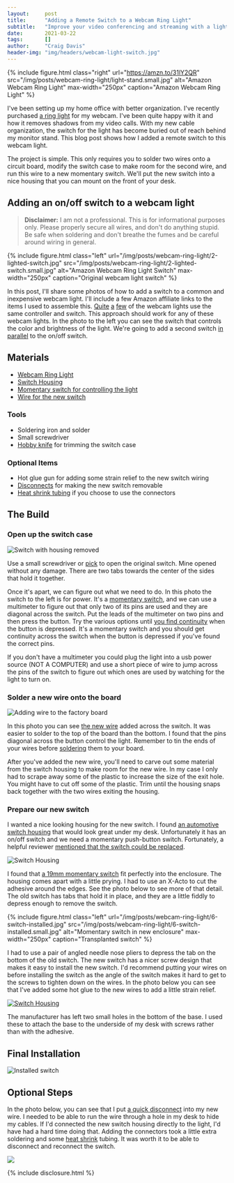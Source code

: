 ```yaml
---
layout:     post
title:      "Adding a Remote Switch to a Webcam Ring Light"
subtitle:   "Improve your video conferencing and streaming with a light switch"
date:       2021-03-22
tags:       []
author:     "Craig Davis"
header-img: "img/headers/webcam-light-switch.jpg"
---
```


{% include figure.html
    class="right"
    url="https://amzn.to/31lY2QR"
    src="/img/posts/webcam-ring-light/light-stand.small.jpg"
    alt="Amazon Webcam Ring Light"
    max-width="250px"
    caption="Amazon Webcam Ring Light"
%}

I've been setting up my home office with better organization. I've recently purchased [a ring light][ring-light] for my webcam. I've been quite happy with it and how it removes shadows from my video calls. With my new cable organization, the switch for the light has become buried out of reach behind my monitor stand. This blog post shows how I added a remote switch to this webcam light.

The project is simple. This only requires you to solder two wires onto a circuit board, modify the switch case to make room for the second wire, and run this wire to a new momentary switch. We'll put the new switch into a nice housing that you can mount on the front of your desk.

## Adding an on/off switch to a webcam light


> __Disclaimer:__ I am not a professional. This is for informational purposes only.
> Please properly secure all wires, and don't do anything stupid. Be safe when soldering and don't breathe the fumes and be careful around wiring in general.


{% include figure.html
    class="left"
    url="/img/posts/webcam-ring-light/2-lighted-switch.jpg"
    src="/img/posts/webcam-ring-light/2-lighted-switch.small.jpg"
    alt="Amazon Webcam Ring Light Switch"
    max-width="250px"
    caption="Original webcam light switch"
%}

In this post, I'll share some photos of how to add a switch to a common and inexpensive webcam light. I'll include a few Amazon affiliate links to the items I used to assemble this. [Quite](https://amzn.to/318ODf1) [a](https://amzn.to/3d0Q4Sn) [few](https://amzn.to/31aJ53R) of the webcam lights use the same controller and switch. This approach should work for any of these webcam lights. In the photo to the left you can see the switch that controls the color and brightness of the light. We're going to add a second switch [in parallel](https://www.dummies.com/programming/electronics/diy-projects/electronics-projects-how-to-build-series-and-parallel-switched-circuits/#:~:text=When%20switches%20are%20wired%20in,circuit%20from%20two%20different%20locations) to the on/off switch.

## Materials

* [Webcam Ring Light][ring-light]
* [Switch Housing][housing]
* [Momentary switch for controlling the light][switch]
* [Wire for the new switch][wire]

### Tools

* Soldering iron and solder
* Small screwdriver
* [Hobby knife][knife] for trimming the switch case

### Optional Items

* Hot glue gun for adding some strain relief to the new switch wiring
* [Disconnects][connectors] for making the new switch removable
* [Heat shrink tubing][heat-shrink] if you choose to use the connectors


## The Build

### Open up the switch case
![Switch with housing removed](/img/posts/webcam-ring-light/3-circuit-board.small.jpg)

Use a small screwdriver or [pick][pick-set] to open the original switch. Mine opened without any damage. There are two tabs towards the center of the sides that hold it together.

Once it's apart, we can figure out what we need to do. In this photo the switch to the left is for power. It's a [momentary switch][momentary-switch], and we can use a multimeter to figure out that only two of its pins are used and they are diagonal across the switch. Put the leads of the multimeter on two pins and then press the button. Try the various options until [you find continuity](https://www.youtube.com/watch?v=5G622WDZaHg) when the button is depressed. It's a momentary switch and you should get continuity across the switch when the button is depressed if you've found the correct pins.

If you don't have a multimeter you could plug the light into a usb power source (NOT A COMPUTER) and use a short piece of wire to jump across the pins of the switch to figure out which ones are used by watching for the light to turn on.


### Solder a new wire onto the board
![Adding wire to the factory board](/img/posts/webcam-ring-light/4-soldered-wires.small.jpg)

In this photo you can see [the new wire][wire] added across the switch. It was easier to solder to the top of the board than the bottom. I found that the pins diagonal across the button control the light. Remember to tin the ends of your wires before [soldering](https://www.makerspaces.com/how-to-solder/) them to your board.

After you've added the new wire, you'll need to carve out some material from the switch housing to make room for the new wire. In my case I only had to scrape away some of the plastic to increase the size of the exit hole. You might have to cut off some of the plastic. Trim until the housing snaps back together with the two wires exiting the housing. 


### Prepare our new switch

I wanted a nice looking housing for the new switch. I found [an automotive switch housing][housing] that would look great under my desk. Unfortunately it has an on/off switch and we need a momentary push-button switch. Fortunately, a helpful reviewer [mentioned that the switch could be replaced](https://www.amazon.com/gp/customer-reviews/R3P0TLSFIKDA57/ref=cm_cr_dp_d_rvw_ttl). 


![Switch Housing](/img/posts/webcam-ring-light/5-switch-housing.small.jpg)


I found that [a 19mm momentary switch][switch] fit perfectly into the enclosure. The housing comes apart with a little prying. I had to use an X-Acto to cut the adhesive around the edges.  See the photo below to see more of that detail. The old switch has tabs that hold it in place, and they are a little fiddly to depress enough to remove the switch. 

{% include figure.html
    class="left"
    url="/img/posts/webcam-ring-light/6-switch-installed.jpg"
    src="/img/posts/webcam-ring-light/6-switch-installed.small.jpg"
    alt="Momentary switch in new enclosure"
    max-width="250px"
    caption="Transplanted switch"
%}

I had to use a pair of angled needle nose pliers to depress the tab on the bottom of the old switch. The new switch has a nicer screw design that makes it easy to install the new switch. I'd recommend putting your wires on before installing the switch as the angle of the switch makes it hard to get to the screws to tighten down on the wires. In the photo below you can see that I've added some hot glue to the new wires to add a little strain relief.


[![Switch Housing](/img/posts/webcam-ring-light/8-switch-glued.small.jpg)](/img/posts/webcam-ring-light/8-switch-glued.jpg)

The manufacturer has left two small holes in the bottom of the base. I used these to attach the base to the underside of my desk with screws rather than with the adhesive. 

## Final Installation

![Installed switch](/img/posts/webcam-ring-light/10-installed-switch.small.jpg)


## Optional Steps

In the photo below, you can see that I put [a quick disconnect][connectors] into my new wire. I needed to be able to run the wire through a hole in my desk to hide my cables. If I'd connected the new switch housing directly to the light, I'd have had a hard time doing that. Adding the connectors took a little extra soldering and some [heat shrink][heat-shrink] tubing. It was worth it to be able to disconnect and reconnect the switch.

![](/img/posts/webcam-ring-light/9-complete-light-with-switch.small.jpg)



{% include disclosure.html %}

[heat-shrink]: https://amzn.to/3lHEmQs
[pick-set]: https://amzn.to/2QyhWG1
[knife]: https://amzn.to/3cY8mUt
[ring-light]: https://amzn.to/31lY2QR
[switch]: https://amzn.to/397bP1M
[housing]: https://amzn.to/3f4JMDQ
[wire]: https://amzn.to/3rckQNa
[connectors]: https://amzn.to/2PntQ56

[momentary-switch]: https://en.wikipedia.org/wiki/Push_switch